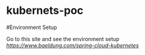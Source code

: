 # kubernets-poc

#Environment Setup 

Go to this site and see the environment setup *https://www.baeldung.com/spring-cloud-kubernetes* 




